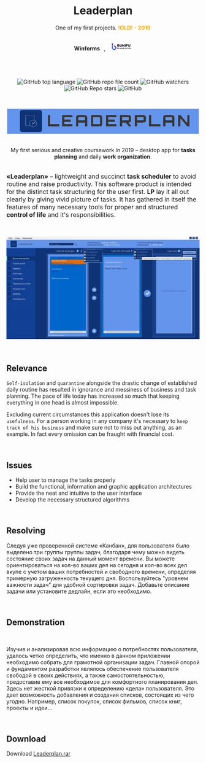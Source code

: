 <h1 align="center"> Leaderplan </h1>
<p align="center"> One of my first projects. <span style="color:orange"><b>!OLD! - 2019</b></span></p>
<br>

<div align="center">
<b>Winforms</b>⠀,⠀
<a href="https://bunifuframework.com/">
<img height="20" width="55" src="readme_assets/bunifu.jpg" />
</a>
</div>

#

<br>

<div align="center">

![GitHub top language](https://img.shields.io/github/languages/top/daridakr/leaderplan?style=flat-square)
![GitHub repo file count](https://img.shields.io/github/directory-file-count/daridakr/leaderplan?style=flat-square)
![GitHub watchers](https://img.shields.io/github/watchers/daridakr/leaderplan?style=flat-square)
![GitHub Repo stars](https://img.shields.io/github/stars/daridakr/leaderplan?style=flat-square)
![GitHub](https://img.shields.io/github/license/daridakr/leaderplan?style=flat-square)
</div>

<br>

<div align="center">

![](readme_assets/logo.jpg)

</div>

<br>

<div align="center">
My first serious and creative coursework in 2019 – desktop app for <b>tasks planning</b> and daily <b>work organization</b>.
</div>

<br>

<p style="font-size:12pt"><b>«Leaderplan»</b> – lightweight and succinct <b>task scheduler</b> to avoid routine and raise productivity. This software product is intended for the distinct task structuring for the user first. <b>LP</b> lay it all out clearly by giving vivid picture of tasks. It has gathered in itself the features of many necessary tools for proper and structured <b>control of life</b> and it's responsibilities.</p>

<br>

![](readme_assets/обзор_задач.jpg)

<br>

## Relevance

`Self-isolation` and `quarantine` alongside the drastic change of established daily routine has resulted in ignorance and messiness of business and task planning. The pace of life today has increased so much that keeping everything in one head is almost impossible.

Excluding current circumstances this application doesn't lose its `usefulness`. For a person working in any company it's necessary to `keep track of his business` and make sure not to miss out anything, as an example. In fact every omission can be fraught with financial cost.

<br>

## Issues
  - Help user to manage the tasks properly
  - Build the functional, information and graphic application architectures
  - Provide the neat and intuitive to the user interface 
  - Develop the necessary structured algorithms

<br>

## Resolving
Следуя уже проверенной системе «Канбан», для пользователя было выделено три группы группы задач, благодаря чему можно видеть состояние своих задач на данный момент времени. Вы можете ориентироваться на кол-во ваших дел на сегодня и кол-во всех дел вкупе с учетом ваших потребностей и свободного времени, определяя примерную загруженность текущего дня. Воспользуйтесь "уровнем важности задач" для удобной сортировки задач. Добавьте описание задачи или установите дедлайн, если это необходимо.

<br>

## Demonstration


<br>

Изучив и анализировав всю информацию о потребностях пользователя, удалось четко определить, что именно в данном приложении необходимо собрать для грамотной организации задач. Главной опорой и фундаментом разработки являлось обеспечение пользователя свободой в своих действиях, а также самостоятельностью, предоставив ему все необходимое для комфортного планирования дел. Здесь нет жесткой привязки к определению «дела» пользователя. Это дает возможность добавления и создания списков, состоящих из чего угодно. Например, список покупок, список фильмов, список книг, проекты и идеи...

<br>

## Download
Download [Leaderplan.rar](https://drive.google.com/file/d/1UVoRCXbue57vktzYM24p5obLC7CqA5Qn/view?usp=sharing)
